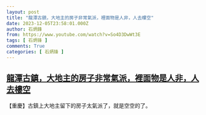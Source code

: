 ```yaml
---
layout: post
title: "龍潭古鎮，大地主的房子非常氣派，裡面物是人非，人去樓空"
date: 2023-12-05T23:58:01.000Z
author: 石炳鋒
from: https://www.youtube.com/watch?v=So4D3DwWt3E
tags: [ 石炳锋 ]
comments: True
categories: [ 石炳锋 ]
---
```

<!--1701820681000-->
[龍潭古鎮，大地主的房子非常氣派，裡面物是人非，人去樓空](https://www.youtube.com/watch?v=So4D3DwWt3E)
------

<div>
【重慶】古鎮上大地主留下的房子太氣派了，就是空空的了。
</div>
